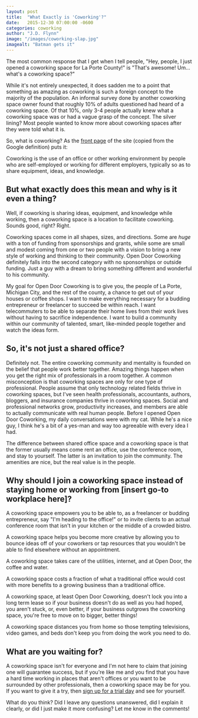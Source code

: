 ```yaml
---
layout: post
title:  "What Exactly is 'Coworking'?"
date:   2015-12-30 07:00:00 -0600
categories: coworking
author: "J.D. Flynn"
image: "/images/coworking-slap.jpg"
imagealt: "Batman gets it"
---
```

The most common response that I get when I tell people, "Hey, people, I just opened a coworking space for La Porte County!" is "That's awesome!  Um... what's a coworking space?"

While it's not entirely unexpected, it does sadden me to a point that something as amazing as coworking is such a foreign concept to the majority of the population.  An informal survey done by another coworking space owner found that roughly 10% of adults questioned had heard of a coworking space.  Of that 10%, only 3-4 people actually knew what a coworking space was or had a vague grasp of the concept.  The silver lining?  Most people wanted to know more about coworking spaces after they were told what it is.

So, what is coworking?  As the [front page](/index.html) of the site (copied from the Google definition) puts it:

<div class="center">
  Coworking is the use of an office or other working environment by people who are self-employed or working for different employers, typically so as to share equipment, ideas, and knowledge.
</div>

## But what exactly does this mean and why is it even a thing?

Well, if coworking is  sharing ideas, equipment, and knowledge while working, then a coworking space is a location to facilitate coworking.  Sounds good, right?  Right.

Coworking spaces come in all shapes, sizes, and directions.  Some are _huge_ with a ton of funding from sponsorships and grants, while some are small and modest coming from one or two people with a vision to bring a new style of working and thinking to their community.  Open Door Coworking definitely falls into the second category with no sponsorships or outside funding. Just a guy with a dream to bring something different and wonderful to his community.

My goal for Open Door Coworking is to give you, the people of La Porte, Michigan City, and the rest of the county, a chance to get out of your houses or coffee shops.  I want to make everything necessary for a budding entrepreneur or freelancer to succeed be within reach.  I want telecommuters to be able to separate their home lives from their work lives without having to sacrifice independence.  I want to build a community within our community of talented, smart, like-minded people together and watch the ideas form.

## So, it's not just a shared office?

Definitely not.  The entire coworking community and mentality is founded on the belief that people work better together.  Amazing things happen when you get the right mix of professionals in a room together.  A common misconception is that coworking spaces are only for one type of professional.  People assume that only technology related fields thrive in coworking spaces, but I've seen health professionals, accountants, authors, bloggers, and insurance companies thrive in coworking spaces.  Social and professional networks grow, productivity increases, and members are able to actually communicate with real human people.  Before I opened Open Door Coworking, my daily conversations were with my cat.  While he's a nice guy, I think he's a bit of a yes-man and way too agreeable with every idea I had.

The difference between shared office space and a coworking space is that the former usually means come rent an office, use the conference room, and stay to yourself.  The latter is an invitation to join the community.  The amenities are nice, but the real value is in the people.

## Why should I join a coworking space instead of staying home or working from [insert go-to workplace here]?

A coworking space empowers you to be able to, as a freelancer or budding entrepreneur, say "I'm heading to the office!" or to invite clients to an actual conference room that isn't in your kitchen or the middle of a crowded bistro.

A coworking space helps you become more creative by allowing you to bounce ideas off of your coworkers or tap resources that you wouldn't be able to find elsewhere without an appointment.

A coworking space takes care of the utilities, internet, and at Open Door, the coffee and water.

A coworking space costs a fraction of what a traditional office would cost with more benefits to a growing business than a traditional office.

A coworking space, at least Open Door Coworking, doesn't lock you into a long term lease so if your business doesn't do as well as you had hoped, you aren't stuck, or, even better, if your business outgrows the coworking space, you're free to move on to bigger, better things!

A coworking space distances you from home so those tempting televisions, video games, and beds don't keep you from doing the work you need to do.

## What are you waiting for?

A coworking space isn't for everyone and I'm not here to claim that joining one will guarantee success, but if you're like me and you find that you have a hard time working in places that aren't offices or you want to be surrounded by other professionals, then a coworking space may be for you.  If you want to give it a try, then [sign up for a trial day](http://goo.gl/forms/ook9usnqsn) and see for yourself.

What do you think?  Did I leave any questions unanswered, did I explain it clearly, or did I just make it more confusing?  Let me know in the comments!
